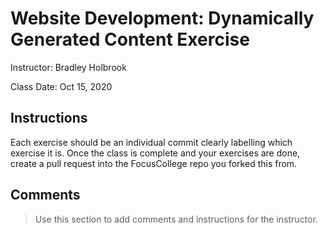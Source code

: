 # Website Development: Dynamically Generated Content Exercise
Instructor: Bradley Holbrook

Class Date: Oct 15, 2020

## Instructions

Each exercise should be an individual commit clearly labelling which exercise it is. Once the class is complete and your exercises are done, create a pull request into the FocusCollege repo you forked this from.

## Comments

> Use this section to add comments and instructions for the instructor.
